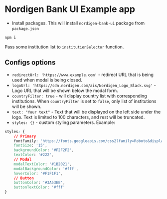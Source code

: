 # Nordigen Bank UI Example app

* Install packages. This will install `nordigen-bank-ui` package from `package.json`
```
npm i
```

Pass some institution list to `institutionSelector` function.

## Configs options

* `redirectUrl: 'https://www.example.com'` - redirect URL that is being used when modal is being closed.
* `logoUrl: 'https://cdn.nordigen.com/ais/Nordigen_Logo_Black.svg'`  - Logo URL that will be shown below the modal form.
* `countryFilter: true` - will display country list with corresponding institutions. When `countryFilter` is set to `false`, only list of institutions will be shown.
*  `text: "Your text"` - Text that will be displayed on the left side under the logo. Text is limited to 100 characters, and rest will be truncated.
* `styles: {}` - custom styling parameters. Example:
```css
styles: {
    // Primary
    fontFamily: 'https://fonts.googleapis.com/css2?family=Roboto&display=swap',
    fontSize: '15',
    backgroundColor: '#F2F2F2',
    textColor: '#222',
    // Modal
    modalTextColor: '#1B2021',
    modalBackgroundColor: '#fff',
    hoverColor: '#F1F1F1',
    // Button
    buttonColor: '#3A53EE',
    buttonTextColor: '#fff'
}
```
